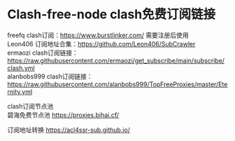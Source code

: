 # Clash-free-node clash免费订阅链接
freefq    clash订阅：https://www.burstlinker.com/ 需要注册后使用  
Leon406    订阅地址合集：https://github.com/Leon406/SubCrawler  
ermaozi    clash订阅链接：https://raw.githubusercontent.com/ermaozi/get_subscribe/main/subscribe/clash.yml  
alanbobs999    clash订阅链接：https://raw.githubusercontent.com/alanbobs999/TopFreeProxies/master/Eternity.yml  
  
clash订阅节点池  
碧海免费节点池    https://proxies.bihai.cf/  
  
订阅地址转换
https://acl4ssr-sub.github.io/
